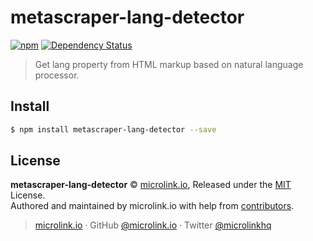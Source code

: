 # metascraper-lang-detector

[![npm](https://img.shields.io/npm/v/metascraper-lang-detector.svg?style=flat-square)](https://www.npmjs.com/package/metascraper-lang-detector)
[![Dependency Status](https://david-dm.org/microlinkhq/metascraper.svg?path=packages/metascraper-lang-detector&style=flat-square)](https://david-dm.org/microlinkhq/metascraper?path=packages/metascraper-lang-detector)

> Get lang property from HTML markup based on natural language processor.

## Install

```bash
$ npm install metascraper-lang-detector --save
```

## License

**metascraper-lang-detector** © [microlink.io](https://microlink.io), Released under the [MIT](https://github.com/microlinkhq/metascraper-lang-detector/blob/master/LICENSE.md) License.<br>
Authored and maintained by microlink.io with help from [contributors](https://github.com/microlinkhq/metascraper-lang-detector/contributors).

> [microlink.io](https://microlink.io) · GitHub [@microlink.io](https://github.com/microlinkhq) · Twitter [@microlinkhq](https://twitter.com/microlinkhq)
